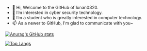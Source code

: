 - 👋 Hi, Welcome to the GitHub of lunan0320.
- 👀 I’m interested in cyber security technology.
- 🌱 I’m a student who is greatly interested in computer technology.
- 📫 As a newer to GitHub, I'm glad to communicate with you~

<!---
lunan0320/lunan0320 is a ✨ special ✨ repository because its `README.md` (this file) appears on your GitHub profile.
You can click the Preview link to take a look at your changes.
--->
[![Anurag's GitHub stats](https://github-readme-stats.vercel.app/api?username=lunan0320&hide=issues,contribs&count_private=true&theme=onedark)](https://github.com/lunan0320/github-readme-stats)


[![Top Langs](https://github-readme-stats.vercel.app/api/top-langs/?username=lunan0320&layout=compact)](https://github.com/lunnan0320/github-readme-stats)
